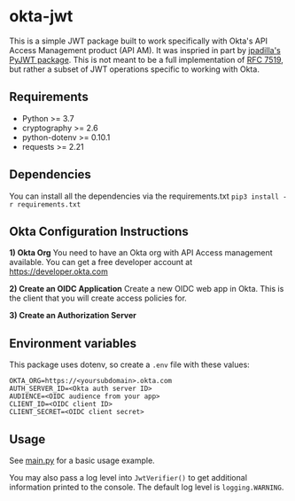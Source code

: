 # okta-jwt

This is a simple JWT package built to work specifically with Okta's API Access Management product (API AM). It was inspried in part by [jpadilla's PyJWT package](https://github.com/jpadilla/pyjwt). This is not meant to be a full implementation of [RFC 7519](https://tools.ietf.org/html/rfc7519), but rather a subset of JWT operations specific to working with Okta.

## Requirements
* Python >= 3.7
* cryptography >= 2.6
* python-dotenv >= 0.10.1
* requests >= 2.21

## Dependencies
You can install all the dependencies via the requirements.txt
`pip3 install -r requirements.txt`

## Okta Configuration Instructions
**1) Okta Org**
You need to have an Okta org with API Access management available.
You can get a free developer account at https://developer.okta.com

**2) Create an OIDC Application**
Create a new OIDC web app in Okta. This is the client that you will create access policies for.

**3) Create an Authorization Server**

## Environment variables
This package uses dotenv, so create a `.env` file with these values:

```
OKTA_ORG=https://<yoursubdomain>.okta.com
AUTH_SERVER_ID=<Okta auth server ID>
AUDIENCE=<OIDC audience from your app>
CLIENT_ID=<OIDC client ID>
CLIENT_SECRET=<OIDC client secret>
```

## Usage
See [main.py](https://github.com/mdwallick/okta-jwt/blob/master/main.py) for a basic usage example.

You may also pass a log level into `JwtVerifier()` to get additional information printed to the console. The default log level is `logging.WARNING`.
